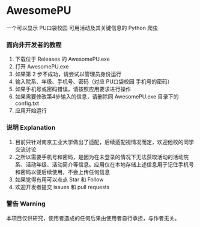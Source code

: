 AwesomePU
===

一个可以显示 PU口袋校园 可用活动及其关键信息的 Python 爬虫

### 面向非开发者的教程

1. 下载位于 Releases 的 AwesomePU.exe
2. 打开 AwesomePU.exe
3. 如果第 2 步不成功，请尝试以管理员身份运行
4. 输入院系、年级、手机号、密码（对应 PU口袋校园 手机号的密码）
5. 如果手机号或密码错误，请按照应用要求进行操作
6. 如果需要修改第4步输入的信息，请删除同 AwesomePU.exe 目录下的 config.txt
7. 应用开始运行

### 说明 Explanation

1. 目前只针对南京工业大学做出了适配，后续适配视情况而定，欢迎他校的同学交流讨论
2. 之所以需要手机号和密码，是因为在未登录的情况下无法获取活动的活动院系、活动年级、活动简介等信息。应用仅在本地存储上述信息用于记住手机号和密码以便后续使用，不会上传任何信息
3. 如果觉得有用可以点点 Star 和 Follow
4. 欢迎开发者提交 issues 和 pull requests

### 警告 Warning

本项目仅供研究，使用者造成的任何后果由使用者自行承担，与作者无关。
